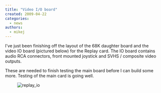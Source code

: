 ```yaml
---
title: "Video I/O board"
created: 2009-04-22
categories: 
  - news
authors: 
  - mikej
---
```


I've just been finishing off the layout of the 68K daughter board and the video IO board (pictured below) for the Replay card. The IO board contains audio RCA connectors, front mounted joystick and SVHS / composite video outputs.

These are needed to finish testing the main board before I can build some more. Testing of the main card is going well.

<figure>

![replay_io](@assets/images/replay_io.gif)

</figure>